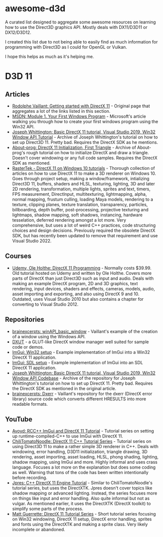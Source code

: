 # awesome-d3d
A curated list designed to aggregate some awesome resources on learning how to use the Direct3D graphics API. Mostly deals with DX11/D3D11 or DX12/D3D12.

I created this list due to not being able to easily find as much information for programming with Direct3D as I could for OpenGL or Vulkan.

I hope this helps as much as it's helping me.

# D3D 11
## Articles
- [Rodolphe Vaillant: Getting started with DirectX 11](https://rodolphe-vaillant.fr/entry/121/getting-started-with-directx-11) - Original page that aggregates a lot of the links listed in this section.
- [MSDN: Module 1. Your First Windows Program](https://learn.microsoft.com/en-us/windows/win32/learnwin32/your-first-windows-program) - Microsoft's article walking you through how to create your first windows program using the Win32 API.
- [Joseph Whittington: Basic DirectX 11 tutorial, Visual Studio 2019, Win32 Window API Tutorial](https://web.archive.org/web/20231203194918/https://dev.to/josephwhittington/setup-d3d11-in-visual-studio-2019-423g) - Archive of Joseph Whittington's tutorial on how to set up Direct3D 11. Pretty bad. Requires the DirectX SDK as he mentions.
- [About-prog: DirectX 11 Initialization, First Triangle](https://web.archive.org/web/20211127054316/https://about-prog.com/directx11/direct3d-11-init-and-triangle-rendering) - Archive of About-prog's rough tutorial on how to initialize DirectX and draw a triangle. Doesn't cover windowing or any full code samples. Requires the DirectX SDK as mentioned.
- [RasterTek - DirectX 11 on Windows 10 tutorials](https://www.rastertek.com/tutdx11win10.html) - Thorough collection of articles on how to use DirectX 11 to make a 3D renderer on Windows 10. Goes through project setup, making a window/framework, intializing Direct3D 11, buffers, shaders and HLSL, texturing, lighting, 3D and later 2D rendering, transformation, multiple lights, sprites and text, timers, FPS measurement, DirectInput, multitexturing, lightmapping, alpha, normal mapping, frustum culling, loading Maya models, rendering to a texture, clipping planes, texture translation, transparency, particles, billboarding, depth buffer, post-processing, projective texturing and lightmaps, shadow mapping, soft shadows, instancing, hardware tesselation, deferred rendering amongst a lot more. Very comprehensive, but uses a lot of weird C++ practices, code structuring choices and design decisions. Previously required the obsolete DirectX SDK, but has recently been updated to remove that requirement and use Visual Studio 2022.
## Courses
- [Udemy, Ole Holthe: DirectX 11 Programming](https://www.udemy.com/course/directx11/?couponCode=SKILLS4SALEA) - Normally costs $39.99. Old tutorial hosted on Udemy and written by Ole Holthe. Covers more parts of DirectX than just Direct3D such as input and audio. Deals with making an example DirectX program, 2D and 3D graphics, text rendering, input devices, shaders and effects, cameras, models, audio, asset importing and exporting, and also using DirectX 9 and 10. Outdated, uses Visual Studio 2010 but also contains a chapter for converting to Visual Studio 2012.
## Repositories
- [brainexcerpts: winAPI_basic_window](https://github.com/brainexcerpts/winAPI_basic_window) - Vaillant's example of the creation of a window using the Windows API.
- [DXUT](https://github.com/microsoft/DXUT) - a GLUT-like DirectX window manager well suited for sample code or demos.
- [ImGui: Win32 setup](https://github.com/ocornut/imgui/blob/master/examples/example_win32_directx11/main.cpp) - Example implementation of ImGui into a Win32 DirectX 11 application.
- [ImGui: SDL setup](https://github.com/ocornut/imgui/blob/master/examples/example_sdl_directx11/main.cpp) - Example implementation of ImGui into an SDL DirectX 11 application.
- [Joseph Whittington: Basic DirectX 11 tutorial, Visual Studio 2019, Win32 Window API Codebase](https://web.archive.org/web/20231224115319/https://github.com/josephwhittington/tutorial_1_d3d11_setup) - Archive of the repository for Joseph Whittington's tutorial on how to set up DirectX 11. Pretty bad. Requires the DirectX SDK as mentioned in the original article.
- [brainexcerpts: Dxerr](https://github.com/brainexcerpts/Dxerr) - Vaillant's repository for the dxerr (DirectX error library) source code which converts different HRESULTS into more readable formats.
## YouTube
- [Avoyd: RCC++ ImGui and DirectX 11 Tutorial](https://www.youtube.com/watch?v=5lOOLHmQPBU&list=PLOV2v_nVCDf5tyP3mc1G7vMb7TWVhxDIA&index=1) - Tutorial series on setting up runtime-compiled-C++ to use ImGui with DirectX 11.
- [ChiliTomatoNoodle: DirectX 11 C++ Tutorial Series](https://www.youtube.com/watch?v=_4FArgOX1I4&list=PLqCJpWy5Fohd3S7ICFXwUomYW0Wv67pDD) - Tutorial series on using Direct3D 11 to make a rather simple 3D renderer in C++. Deals with windowing, error handling, D3D11 initialization, triangle drawing, 3D rendering, asset importing, asset loading, HLSL, phong shading, lighting, shadow mapping, using ImGui and more. Highly informal and uses crass language. Focuses a lot more on the explanation but does some coding as well. Warning that tons of the code has been written intentionally before recording.
- [Jpres: C++ DirectX 11 Engine Tutorial](https://www.youtube.com/watch?v=gQIG77PfLgo&list=PLcacUGyBsOIBlGyQQWzp6D1Xn6ZENx9Y2&index=1) - Similar to ChiliTomatoNoodle's tutorial series, but uses the DirectXTK. Jpres doesn't cover topics like shadow mapping or advanced lighting. Instead, the series focuses more on things like input and error handling. Also quite informal but not as vulgar. As mentioned earlier, it uses the DirectXTK (DirectX toolkit) to simplify some parts of the process.
- [Matt Guerrette: DirectX 11 Tutorial Series](https://youtube.com/playlist?list=PL0DPXkWsyQQYv4Zuz0nB0XN3c2MZLeycq&si=bU1Qa5KqXVj_VJa_) - Short tutorial series focusing on Win32 windowing, DirectX 11 setup, DirectX error handling, sprites and fonts using the DirectXTK and making a sprite class. Very likely incomplete or abandoned.